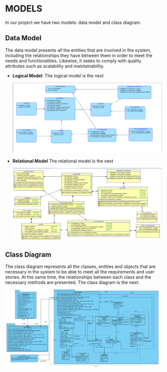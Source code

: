 # **MODELS**
In our project we have two models: data model and class diagram.
$$$$
## **Data Model**
  The data model presents all the entities that are involved in the system, including the relationships they have between them in order to meet the needs and functionalities. Likewise, it seeks to comply with quality attributes such as scalability and maintainability.
  
  - **Logical Model**:
    The logical model is the next
    
    ![logical_model](https://github.com/ICESI-PI1/icesi-filantrop-a-equipo-3/blob/master/docs/img/logical_model.png)

  - **Relational Model**
    The relational model is the next

    ![relational_model](https://github.com/ICESI-PI1/icesi-filantrop-a-equipo-3/blob/master/docs/img/relational_model.png)
    

## **Class Diagram**
  The class diagram represents all the classes, entities and objects that are necessary in the system to be able to meet all the requirements and user stories. At the same time, the relationships between each class and the necessary methods are presented. The class diagram is the next:

  ![class_diagram](https://github.com/ICESI-PI1/icesi-filantrop-a-equipo-3/blob/master/docs/img/class_diagram.png)